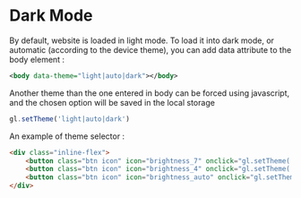 # Dark Mode

By default, website is loaded in light mode. 
To load it into dark mode, or automatic (according to the device theme), you can add data attribute to the body element :

```xml
<body data-theme="light|auto|dark"></body>
```

Another theme than the one entered in body can be forced using javascript, and the chosen option will be saved in the local storage

```js
gl.setTheme('light|auto|dark')
```

An example of theme selector :

```html
<div class="inline-flex">
    <button class="btn icon" icon="brightness_7" onclick="gl.setTheme('light')" />
    <button class="btn icon" icon="brightness_4" onclick="gl.setTheme('dark')" />
    <button class="btn icon" icon="brightness_auto" onclick="gl.setTheme('auto')" />
</div>
```